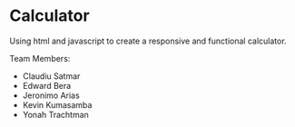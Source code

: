 # Calculator

Using html and javascript to create a responsive and functional calculator.

Team Members:
- Claudiu Satmar
- Edward Bera
- Jeronimo Arias
- Kevin Kumasamba
- Yonah Trachtman
